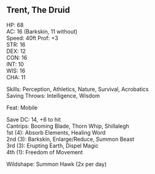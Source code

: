 ## Trent, The Druid 

HP: 68 \
AC: 16 (Barkskin, 11 without)  \
Speed: 40ft
Prof: +3 \
STR: 16 \
DEX: 12 \
CON: 16 \
INT: 10 \
WIS: 16 \
CHA: 11 

Skills: Perception, Athletics, Nature, Survival, Acrobatics \
Saving Throws: Intelligence, Wisdom

Feat: Mobile

Save DC: 14, +6 to hit \
Cantrips: Booming Blade, Thorn Whip, Shillalegh \
1st (4): Absorb Elements, Healing Word \
2nd (3): Barkskin, Enlarge/Reduce, Summon Beast \
3rd (3): Erupting Earth, Dispel Magic \
4th (1): Freedom of Movement 

Wildshape: Summon Hawk (2x per day)
